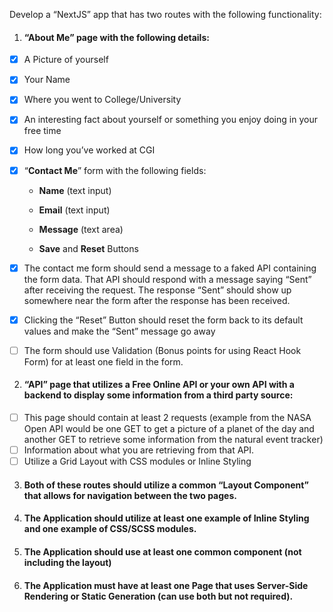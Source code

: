 Develop a “NextJS” app that has two routes with the following functionality:

 1. #### “**About Me**” page with the following details:
 
 - [x] A Picture of yourself
 - [x] Your Name
 - [x] Where you went to College/University
 - [x] An interesting fact about yourself or something you enjoy doing in your free time
 - [x] How long you’ve worked at CGI

 - [x] “**Contact Me**” form with the following fields:

    - **Name** (text input)

    - **Email** (text input)

    - **Message** (text area)

    - **Save** and **Reset** Buttons

 - [x] The contact me form should send a message to a faked API containing the form data. That API should respond with a message saying “Sent” after receiving the request. The response “Sent” should show up somewhere near the form after the response has been received.
 - [x] Clicking the “Reset” Button should reset the form back to its default values and make the “Sent” message go away
 - [ ] The form should use Validation (Bonus points for using React Hook Form) for at least one field in the form.

2. #### “**API**” page that utilizes a Free Online API or your own API with a backend to display some information from a third party source:

 - [ ] This page should contain at least 2 requests (example from the NASA Open API would be one GET to get a picture of a planet of the day and another GET to retrieve some information from the natural event tracker)
 - [ ] Information about what you are retrieving from that API.
 - [ ] Utilize a Grid Layout with CSS modules or Inline Styling

3. #### Both of these routes should utilize a common “Layout Component” that allows for navigation between the two pages.

4. #### The Application should utilize at least one example of Inline Styling and one example of CSS/SCSS modules.

5. #### The Application should use at least one common component (not including the layout)

6. #### The Application must have at least one Page that uses Server-Side Rendering or Static Generation (can use both but not required).
